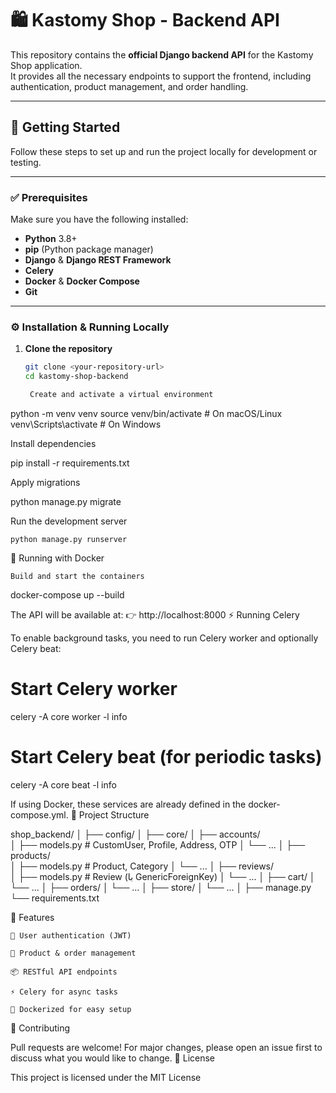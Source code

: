 # 🛍️ Kastomy Shop - Backend API

This repository contains the **official Django backend API** for the Kastomy Shop application.  
It provides all the necessary endpoints to support the frontend, including authentication, product management, and order handling.

---

## 🚀 Getting Started

Follow these steps to set up and run the project locally for development or testing.

---

### ✅ Prerequisites

Make sure you have the following installed:

- **Python** 3.8+
- **pip** (Python package manager)
- **Django** & **Django REST Framework**
- **Celery**
- **Docker** & **Docker Compose**
- **Git**

---

### ⚙️ Installation & Running Locally

1. **Clone the repository**
   ```bash
   git clone <your-repository-url>
   cd kastomy-shop-backend

    Create and activate a virtual environment

python -m venv venv
source venv/bin/activate   # On macOS/Linux
venv\Scripts\activate      # On Windows

Install dependencies

pip install -r requirements.txt

Apply migrations

python manage.py migrate

Run the development server

    python manage.py runserver

🐳 Running with Docker

    Build and start the containers

docker-compose up --build

The API will be available at:
👉 http://localhost:8000
⚡ Running Celery

To enable background tasks, you need to run Celery worker and optionally Celery beat:

# Start Celery worker
celery -A core worker -l info

# Start Celery beat (for periodic tasks)
celery -A core beat -l info

If using Docker, these services are already defined in the docker-compose.yml.
📂 Project Structure

shop_backend/
│
├── config/
│
├── core/
│
├── accounts/             
│   ├── models.py         # CustomUser, Profile, Address, OTP
│   └── ...
│
├── products/             
│   ├── models.py         # Product, Category
│   └── ...
│
├── reviews/              
│   ├── models.py         # Review (با GenericForeignKey)
│   └── ...
│
├── cart/
│   └── ...
│
├── orders/
│   └── ...
│
├── store/
│   └── ...
│
├── manage.py
└── requirements.txt

📌 Features

    🔐 User authentication (JWT)

    🛒 Product & order management

    📦 RESTful API endpoints

    ⚡ Celery for async tasks

    🐳 Dockerized for easy setup

🤝 Contributing

Pull requests are welcome! For major changes, please open an issue first to discuss what you would like to change.
📜 License

This project is licensed under the MIT License